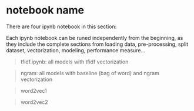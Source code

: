 # notebook name

There are four ipynb notebook in this section:

Each ipynb notebook can be runed independently from the beginning, as they include the complete sections from loading data, pre-processing, split dataset, vectorization, modeling, performance measure...



> tfidf.ipynb: all models with tfidf vectorization

> ngram: all models with baseline (bag of word) and ngram vectorization

> word2vec1

> word2vec2
